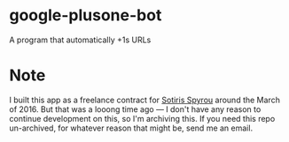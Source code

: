 # google-plusone-bot
A program that automatically +1s URLs

# Note

I built this app as a freelance contract for [Sotiris Spyrou](https://twitter.com/spspyrouseo) around the March of 2016. But that was a looong time ago — I don't have any reason to continue development on this, so I'm archiving this. If you need this repo un-archived, for whatever reason that might be, send me an email.
